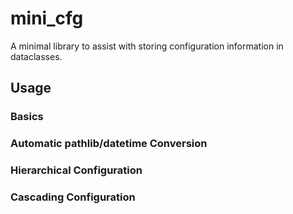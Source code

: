 # mini_cfg
A minimal library to assist with storing configuration information in dataclasses.

## Usage

### Basics

### Automatic pathlib/datetime Conversion

### Hierarchical Configuration

### Cascading Configuration



